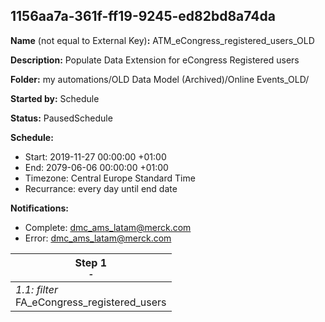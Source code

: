 ## 1156aa7a-361f-ff19-9245-ed82bd8a74da

**Name** (not equal to External Key)**:** ATM_eCongress_registered_users_OLD

**Description:** Populate Data Extension for eCongress Registered users

**Folder:** my automations/OLD Data Model (Archived)/Online Events_OLD/

**Started by:** Schedule

**Status:** PausedSchedule

**Schedule:**

* Start: 2019-11-27 00:00:00 +01:00
* End: 2079-06-06 00:00:00 +01:00
* Timezone: Central Europe Standard Time
* Recurrance: every day until end date

**Notifications:**

* Complete: dmc_ams_latam@merck.com
* Error: dmc_ams_latam@merck.com

| Step 1<br>_<small>-</small>_ |
| --- |
| _1.1: filter_<br>FA_eCongress_registered_users |
